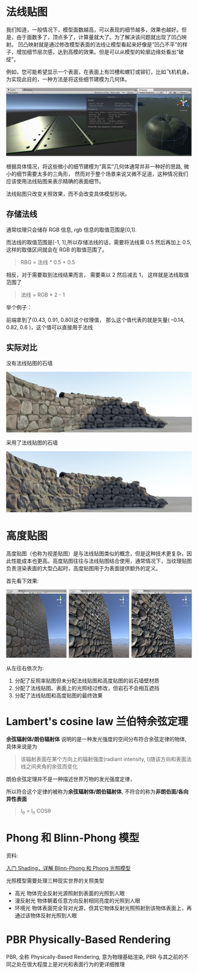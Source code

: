 # 法线贴图

我们知道，一般情况下，模型面数越高，可以表现的细节越多，效果也越好。但是，由于面数多了，顶点多了，计算量就大了。为了解决该问题就出现了凹凸映射。 凹凸映射就是通过修改模型表面的法线让模型看起来好像是“凹凸不平”的样子，增加细节层次感，达到高模的效果。但是可以从模型的轮廓边缘处看出“破绽”。

例如，您可能希望显示一个表面，在表面上有凹槽和螺钉或铆钉，比如飞机机身。为实现此目的，一种方法是将这些细节建模为几何体。

![](image/StandardShaderNormalMapBadGeometry.jpg)

根据具体情况，将这些微小的细节建模为“真实”几何体通常并非一种好的思路, 微小的细节需要太多的三角形， 然而对于整个场景来说又微不足道，这种情况我们应该使用法线贴图来表示精确的表面细节。

法线贴图只改变关照效果，而不会改变具体模型形状。

## 存储法线

通常纹理只会储存 RGB 信息, rgb 信息的取值范围是\[0,1\].

而法线的取值范围是[-1, 1],所以存储法线的话，需要将法线乘 0.5 然后再加上 0.5,这样的取值区间就会在 RGB 的取值范围了。

> RBG = 法线 \* 0.5 + 0.5

相反，对于需要取到法线结果而言， 需要乘以 2 然后减去 1， 这样就是法线取值范围了

> 法线 = RGB \* 2 - 1

举个例子：

前端拿到了(0.43, 0.91, 0.80)这个纹理值， 那么这个值代表的就是矢量( –0.14, 0.82, 0.6 )，这个值可以直接用于法线

## 实际对比

没有法线贴图的石墙

![](image/BumpMapStoneExampleNoBumps.jpg)

采用了法线贴图的石墙

![](image/BumpMapStoneExampleDay.jpg)

# 高度贴图

高度贴图（也称为视差贴图）是与法线贴图类似的概念，但是这种技术更复杂，因此性能成本也更高。高度贴图往往与法线贴图结合使用，通常情况下，当纹理贴图负责渲染表面的大型凸起时，高度贴图用于为表面提供额外的定义。

首先看下效果:

![](image/StandardShaderParallaxMap.jpg)

从左往右依次为:

1. 分配了反照率贴图但未分配法线贴图和高度贴图的岩石墙壁材质
2. 分配了法线贴图。表面上的光照经过修改，但岩石不会相互遮挡
3. 分配了法线贴图和高度贴图的最终效果

# Lambert's cosine law 兰伯特余弦定理

**余弦辐射体/朗伯辐射体** 说明的是一种发光强度的空间分布符合余弦定律的物体, 具体来说是为

> 该辐射表面在某个方向上的辐射强度(radiant intensity, I)随该方向和表面法线之间夹角的余弦而变化

朗伯余弦定理并不是一种描述世界万物的发光强度定律，

所以符合这个定律的被称为**余弦辐射体/朗伯辐射体**, 不符合的称为**非朗伯面/各向异性表面**

> I<sub>θ</sub> = I<sub>n</sub> COSθ

# Phong 和 Blinn-Phong 模型

资料:

[入门 Shading，详解 Blinn-Phong 和 Phong 光照模型](https://zhuanlan.zhihu.com/p/352209183)

光照模型需要处理三种现实世界的关照类型

- 高光 物体完全反射光源照射到表面的光照到人眼
- 漫反射光 物体朝着任意方向反射相同亮度的光照到人眼
- 环境光 物体表面完全背对光源，但其它物体反射光照照射到该物体表面上，再通过该物体反射光照到人眼

# PBR Physically-Based Rendering

PBR, 全称 Physically-Based Rendering, 意为物理基础渲染, PBR 与其之前的不同之处在很大程度上是对光和表面行为的更详细推理
